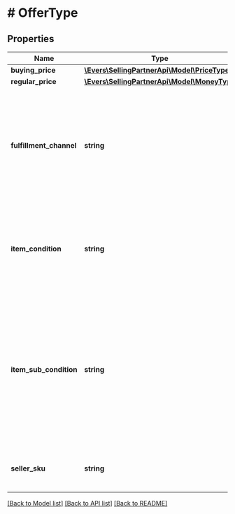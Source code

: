 # # OfferType

## Properties

Name | Type | Description | Notes
------------ | ------------- | ------------- | -------------
**buying_price** | [**\Evers\SellingPartnerApi\Model\PriceType**](PriceType.md) |  |
**regular_price** | [**\Evers\SellingPartnerApi\Model\MoneyType**](MoneyType.md) |  |
**fulfillment_channel** | **string** | The fulfillment channel for the offer listing. Possible values:  * Amazon - Fulfilled by Amazon. * Merchant - Fulfilled by the seller. |
**item_condition** | **string** | The item condition for the offer listing. Possible values: New, Used, Collectible, Refurbished, or Club. |
**item_sub_condition** | **string** | The item subcondition for the offer listing. Possible values: New, Mint, Very Good, Good, Acceptable, Poor, Club, OEM, Warranty, Refurbished Warranty, Refurbished, Open Box, or Other. |
**seller_sku** | **string** | The seller stock keeping unit (SKU) of the item. |

[[Back to Model list]](../../README.md#models) [[Back to API list]](../../README.md#endpoints) [[Back to README]](../../README.md)
